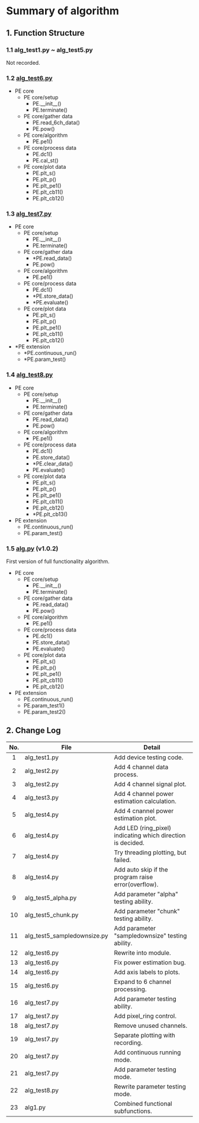 # Summary of algorithm

## 1. Function Structure

### 1.1 alg_test1.py ~ alg_test5.py

Not recorded.

### 1.2 [alg_test6.py](https://github.com/belongtothenight/SMRBS-ESP32/blob/main/algorithm/alg_test/alg_test6.py)

- PE core
  - PE core/setup
    - PE.\_\_init__()
    - PE.terminate()
  - PE core/gather data
    - PE.read_6ch_data()
    - PE.pow()
  - PE core/algorithm
    - PE.pe1()
  - PE core/process data
    - PE.dc1()
    - PE.cal_st()
  - PE core/plot data
    - PE.plt_s()
    - PE.plt_p()
    - PE.plt_pe1()
    - PE.plt_cb11()
    - PE.plt_cb12()

### 1.3 [alg_test7.py](https://github.com/belongtothenight/SMRBS-ESP32/blob/main/algorithm/alg_test/alg_test7.py)

- PE core
  - PE core/setup
    - PE.\_\_init__()
    - PE.terminate()
  - PE core/gather data
    - *PE.read_data()
    - PE.pow()
  - PE core/algorithm
    - PE.pe1()
  - PE core/process data
    - PE.dc1()
    - *PE.store_data()
    - *PE.evaluate()
  - PE core/plot data
    - PE.plt_s()
    - PE.plt_p()
    - PE.plt_pe1()
    - PE.plt_cb11()
    - PE.plt_cb12()
- *PE extension
  - *PE.continuous_run()
  - *PE.param_test()

### 1.4 [alg_test8.py](https://github.com/belongtothenight/SMRBS-ESP32/blob/main/algorithm/alg_test/alg_test8.py)

- PE core
  - PE core/setup
    - PE.\_\_init__()
    - PE.terminate()
  - PE core/gather data
    - PE.read_data()
    - PE.pow()
  - PE core/algorithm
    - PE.pe1()
  - PE core/process data
    - PE.dc1()
    - PE.store_data()
    - *PE.clear_data()
    - PE.evaluate()
  - PE core/plot data
    - PE.plt_s()
    - PE.plt_p()
    - PE.plt_pe1()
    - PE.plt_cb11()
    - PE.plt_cb12()
    - *PE.plt_cb13()
- PE extension
  - PE.continuous_run()
  - PE.param_test()

### 1.5 [alg.py](https://github.com/belongtothenight/SMRBS-ESP32/blob/main/algorithm/alg.py) (v1.0.2)

First version of full functionality algorithm.

- PE core
  - PE core/setup
    - PE.\_\_init__()
    - PE.terminate()
  - PE core/gather data
    - PE.read_data()
    - PE.pow()
  - PE core/algorithm
    - PE.pe1()
  - PE core/process data
    - PE.dc1()
    - PE.store_data()
    - PE.evaluate()
  - PE core/plot data
    - PE.plt_s()
    - PE.plt_p()
    - PE.plt_pe1()
    - PE.plt_cb11()
    - PE.plt_cb12()
- PE extension
  - PE.continuous_run()
  - PE.param_test1()
  - PE.param_test2()

## 2. Change Log

| No. | File                        | Detail                                                      |
| :-: | --------------------------- | ----------------------------------------------------------- |
|  1  | alg_test1.py                | Add device testing code.                                    |
|  2  | alg_test2.py                | Add 4 channel data process.                                 |
|  3  | alg_test2.py                | Add 4 channel signal plot.                                  |
|  4  | alg_test3.py                | Add 4 channel power estimation calculation.                 |
|  5  | alg_test4.py                | Add 4 cnannel power estimation plot.                        |
|  6  | alg_test4.py                | Add LED (ring_pixel) indicating which direction is decided. |
|  7  | alg_test4.py                | Try threading plotting, but failed.                         |
|  8  | alg_test4.py                | Add auto skip if the program raise error(overflow).         |
|  9  | alg_test5_alpha.py          | Add parameter "alpha" testing ability.                      |
| 10  | alg_test5_chunk.py          | Add parameter "chunk" testing ability.                      |
| 11  | alg_test5_sampledownsize.py | Add parameter "sampledownsize" testing ability.             |
| 12  | alg_test6.py                | Rewrite into module.                                        |
| 13  | alg_test6.py                | Fix power estimation bug.                                   |
| 14  | alg_test6.py                | Add axis labels to plots.                                   |
| 15  | alg_test6.py                | Expand to 6 channel processing.                             |
| 16  | alg_test7.py                | Add parameter testing ability.                              |
| 17  | alg_test7.py                | Add pixel_ring control.                                     |
| 18  | alg_test7.py                | Remove unused channels.                                     |
| 19  | alg_test7.py                | Separate plotting with recording.                           |
| 20  | alg_test7.py                | Add continuous running mode.                                |
| 21  | alg_test7.py                | Add parameter testing mode.                                 |
| 22  | alg_test8.py                | Rewrite parameter testing mode.                             |
| 23  | alg1.py                     | Combined functional subfunctions.                           |

